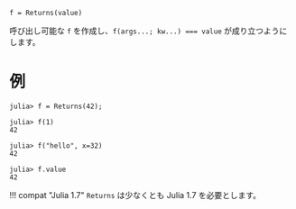 ```
f = Returns(value)
```

呼び出し可能な `f` を作成し、`f(args...; kw...) === value` が成り立つようにします。

# 例

```jldoctest
julia> f = Returns(42);

julia> f(1)
42

julia> f("hello", x=32)
42

julia> f.value
42
```

!!! compat "Julia 1.7"
    `Returns` は少なくとも Julia 1.7 を必要とします。


